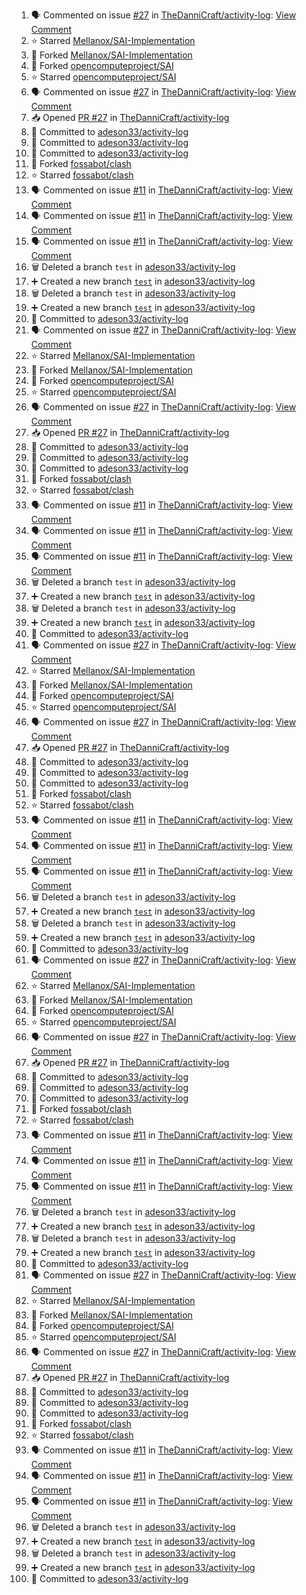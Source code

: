 <!--START_SECTION:activity-->
1. 🗣 Commented on issue [#27](https://github.com/TheDanniCraft/activity-log/issues/27) in [TheDanniCraft/activity-log](https://github.com/TheDanniCraft/activity-log): [View Comment](https://github.com/TheDanniCraft/activity-log/issues/27#issuecomment-2649586553)
2. ⭐ Starred [Mellanox/SAI-Implementation](https://github.com/Mellanox/SAI-Implementation)
3. 🍴 Forked [Mellanox/SAI-Implementation](https://github.com/Mellanox/SAI-Implementation)
4. 🍴 Forked [opencomputeproject/SAI](https://github.com/opencomputeproject/SAI)
5. ⭐ Starred [opencomputeproject/SAI](https://github.com/opencomputeproject/SAI)
6. 🗣 Commented on issue [#27](https://github.com/TheDanniCraft/activity-log/issues/27) in [TheDanniCraft/activity-log](https://github.com/TheDanniCraft/activity-log): [View Comment](https://github.com/TheDanniCraft/activity-log/issues/27#issuecomment-2640024772)
7. 📥 Opened [PR #27](https://github.com/TheDanniCraft/activity-log/pull/27) in [TheDanniCraft/activity-log](https://github.com/TheDanniCraft/activity-log)
8. 📝 Committed to [adeson33/activity-log](https://github.com/adeson33/activity-log/commit/44a50f6bafdf0796f02c95d310741149ba78babb)
9. 📝 Committed to [adeson33/activity-log](https://github.com/adeson33/activity-log/commit/5d2844227e89eceb08cfbac1f294e011f322cff0)
10. 📝 Committed to [adeson33/activity-log](https://github.com/adeson33/activity-log/commit/940fd8aa0f1675177722722c04c03677a0456711)
11. 🍴 Forked [fossabot/clash](https://github.com/fossabot/clash)
12. ⭐ Starred [fossabot/clash](https://github.com/fossabot/clash)
13. 🗣 Commented on issue [#11](https://github.com/TheDanniCraft/activity-log/issues/11) in [TheDanniCraft/activity-log](https://github.com/TheDanniCraft/activity-log): [View Comment](https://github.com/TheDanniCraft/activity-log/issues/11#issuecomment-2592671477)
14. 🗣 Commented on issue [#11](https://github.com/TheDanniCraft/activity-log/issues/11) in [TheDanniCraft/activity-log](https://github.com/TheDanniCraft/activity-log): [View Comment](https://github.com/TheDanniCraft/activity-log/issues/11#issuecomment-2592664495)
15. 🗣 Commented on issue [#11](https://github.com/TheDanniCraft/activity-log/issues/11) in [TheDanniCraft/activity-log](https://github.com/TheDanniCraft/activity-log): [View Comment](https://github.com/TheDanniCraft/activity-log/issues/11#issuecomment-2592661930)
16. 🗑️ Deleted a branch `test` in [adeson33/activity-log](https://github.com/adeson33/activity-log)
17. ➕ Created a new branch [`test`](https://github.com/adeson33/activity-log/tree/test) in [adeson33/activity-log](https://github.com/adeson33/activity-log)
18. 🗑️ Deleted a branch `test` in [adeson33/activity-log](https://github.com/adeson33/activity-log)
19. ➕ Created a new branch [`test`](https://github.com/adeson33/activity-log/tree/test) in [adeson33/activity-log](https://github.com/adeson33/activity-log)
20. 📝 Committed to [adeson33/activity-log](https://github.com/adeson33/activity-log/commit/2965b77310e6606d64a6899e6365199ad12338f6)
21. 🗣 Commented on issue [#27](https://github.com/TheDanniCraft/activity-log/issues/27) in [TheDanniCraft/activity-log](https://github.com/TheDanniCraft/activity-log): [View Comment](https://github.com/TheDanniCraft/activity-log/issues/27#issuecomment-2649586553)
22. ⭐ Starred [Mellanox/SAI-Implementation](https://github.com/Mellanox/SAI-Implementation)
23. 🍴 Forked [Mellanox/SAI-Implementation](https://github.com/Mellanox/SAI-Implementation)
24. 🍴 Forked [opencomputeproject/SAI](https://github.com/opencomputeproject/SAI)
25. ⭐ Starred [opencomputeproject/SAI](https://github.com/opencomputeproject/SAI)
26. 🗣 Commented on issue [#27](https://github.com/TheDanniCraft/activity-log/issues/27) in [TheDanniCraft/activity-log](https://github.com/TheDanniCraft/activity-log): [View Comment](https://github.com/TheDanniCraft/activity-log/issues/27#issuecomment-2640024772)
27. 📥 Opened [PR #27](https://github.com/TheDanniCraft/activity-log/pull/27) in [TheDanniCraft/activity-log](https://github.com/TheDanniCraft/activity-log)
28. 📝 Committed to [adeson33/activity-log](https://github.com/adeson33/activity-log/commit/44a50f6bafdf0796f02c95d310741149ba78babb)
29. 📝 Committed to [adeson33/activity-log](https://github.com/adeson33/activity-log/commit/5d2844227e89eceb08cfbac1f294e011f322cff0)
30. 📝 Committed to [adeson33/activity-log](https://github.com/adeson33/activity-log/commit/940fd8aa0f1675177722722c04c03677a0456711)
31. 🍴 Forked [fossabot/clash](https://github.com/fossabot/clash)
32. ⭐ Starred [fossabot/clash](https://github.com/fossabot/clash)
33. 🗣 Commented on issue [#11](https://github.com/TheDanniCraft/activity-log/issues/11) in [TheDanniCraft/activity-log](https://github.com/TheDanniCraft/activity-log): [View Comment](https://github.com/TheDanniCraft/activity-log/issues/11#issuecomment-2592671477)
34. 🗣 Commented on issue [#11](https://github.com/TheDanniCraft/activity-log/issues/11) in [TheDanniCraft/activity-log](https://github.com/TheDanniCraft/activity-log): [View Comment](https://github.com/TheDanniCraft/activity-log/issues/11#issuecomment-2592664495)
35. 🗣 Commented on issue [#11](https://github.com/TheDanniCraft/activity-log/issues/11) in [TheDanniCraft/activity-log](https://github.com/TheDanniCraft/activity-log): [View Comment](https://github.com/TheDanniCraft/activity-log/issues/11#issuecomment-2592661930)
36. 🗑️ Deleted a branch `test` in [adeson33/activity-log](https://github.com/adeson33/activity-log)
37. ➕ Created a new branch [`test`](https://github.com/adeson33/activity-log/tree/test) in [adeson33/activity-log](https://github.com/adeson33/activity-log)
38. 🗑️ Deleted a branch `test` in [adeson33/activity-log](https://github.com/adeson33/activity-log)
39. ➕ Created a new branch [`test`](https://github.com/adeson33/activity-log/tree/test) in [adeson33/activity-log](https://github.com/adeson33/activity-log)
40. 📝 Committed to [adeson33/activity-log](https://github.com/adeson33/activity-log/commit/2965b77310e6606d64a6899e6365199ad12338f6)
41. 🗣 Commented on issue [#27](https://github.com/TheDanniCraft/activity-log/issues/27) in [TheDanniCraft/activity-log](https://github.com/TheDanniCraft/activity-log): [View Comment](https://github.com/TheDanniCraft/activity-log/issues/27#issuecomment-2649586553)
42. ⭐ Starred [Mellanox/SAI-Implementation](https://github.com/Mellanox/SAI-Implementation)
43. 🍴 Forked [Mellanox/SAI-Implementation](https://github.com/Mellanox/SAI-Implementation)
44. 🍴 Forked [opencomputeproject/SAI](https://github.com/opencomputeproject/SAI)
45. ⭐ Starred [opencomputeproject/SAI](https://github.com/opencomputeproject/SAI)
46. 🗣 Commented on issue [#27](https://github.com/TheDanniCraft/activity-log/issues/27) in [TheDanniCraft/activity-log](https://github.com/TheDanniCraft/activity-log): [View Comment](https://github.com/TheDanniCraft/activity-log/issues/27#issuecomment-2640024772)
47. 📥 Opened [PR #27](https://github.com/TheDanniCraft/activity-log/pull/27) in [TheDanniCraft/activity-log](https://github.com/TheDanniCraft/activity-log)
48. 📝 Committed to [adeson33/activity-log](https://github.com/adeson33/activity-log/commit/44a50f6bafdf0796f02c95d310741149ba78babb)
49. 📝 Committed to [adeson33/activity-log](https://github.com/adeson33/activity-log/commit/5d2844227e89eceb08cfbac1f294e011f322cff0)
50. 📝 Committed to [adeson33/activity-log](https://github.com/adeson33/activity-log/commit/940fd8aa0f1675177722722c04c03677a0456711)
51. 🍴 Forked [fossabot/clash](https://github.com/fossabot/clash)
52. ⭐ Starred [fossabot/clash](https://github.com/fossabot/clash)
53. 🗣 Commented on issue [#11](https://github.com/TheDanniCraft/activity-log/issues/11) in [TheDanniCraft/activity-log](https://github.com/TheDanniCraft/activity-log): [View Comment](https://github.com/TheDanniCraft/activity-log/issues/11#issuecomment-2592671477)
54. 🗣 Commented on issue [#11](https://github.com/TheDanniCraft/activity-log/issues/11) in [TheDanniCraft/activity-log](https://github.com/TheDanniCraft/activity-log): [View Comment](https://github.com/TheDanniCraft/activity-log/issues/11#issuecomment-2592664495)
55. 🗣 Commented on issue [#11](https://github.com/TheDanniCraft/activity-log/issues/11) in [TheDanniCraft/activity-log](https://github.com/TheDanniCraft/activity-log): [View Comment](https://github.com/TheDanniCraft/activity-log/issues/11#issuecomment-2592661930)
56. 🗑️ Deleted a branch `test` in [adeson33/activity-log](https://github.com/adeson33/activity-log)
57. ➕ Created a new branch [`test`](https://github.com/adeson33/activity-log/tree/test) in [adeson33/activity-log](https://github.com/adeson33/activity-log)
58. 🗑️ Deleted a branch `test` in [adeson33/activity-log](https://github.com/adeson33/activity-log)
59. ➕ Created a new branch [`test`](https://github.com/adeson33/activity-log/tree/test) in [adeson33/activity-log](https://github.com/adeson33/activity-log)
60. 📝 Committed to [adeson33/activity-log](https://github.com/adeson33/activity-log/commit/2965b77310e6606d64a6899e6365199ad12338f6)
61. 🗣 Commented on issue [#27](https://github.com/TheDanniCraft/activity-log/issues/27) in [TheDanniCraft/activity-log](https://github.com/TheDanniCraft/activity-log): [View Comment](https://github.com/TheDanniCraft/activity-log/issues/27#issuecomment-2649586553)
62. ⭐ Starred [Mellanox/SAI-Implementation](https://github.com/Mellanox/SAI-Implementation)
63. 🍴 Forked [Mellanox/SAI-Implementation](https://github.com/Mellanox/SAI-Implementation)
64. 🍴 Forked [opencomputeproject/SAI](https://github.com/opencomputeproject/SAI)
65. ⭐ Starred [opencomputeproject/SAI](https://github.com/opencomputeproject/SAI)
66. 🗣 Commented on issue [#27](https://github.com/TheDanniCraft/activity-log/issues/27) in [TheDanniCraft/activity-log](https://github.com/TheDanniCraft/activity-log): [View Comment](https://github.com/TheDanniCraft/activity-log/issues/27#issuecomment-2640024772)
67. 📥 Opened [PR #27](https://github.com/TheDanniCraft/activity-log/pull/27) in [TheDanniCraft/activity-log](https://github.com/TheDanniCraft/activity-log)
68. 📝 Committed to [adeson33/activity-log](https://github.com/adeson33/activity-log/commit/44a50f6bafdf0796f02c95d310741149ba78babb)
69. 📝 Committed to [adeson33/activity-log](https://github.com/adeson33/activity-log/commit/5d2844227e89eceb08cfbac1f294e011f322cff0)
70. 📝 Committed to [adeson33/activity-log](https://github.com/adeson33/activity-log/commit/940fd8aa0f1675177722722c04c03677a0456711)
71. 🍴 Forked [fossabot/clash](https://github.com/fossabot/clash)
72. ⭐ Starred [fossabot/clash](https://github.com/fossabot/clash)
73. 🗣 Commented on issue [#11](https://github.com/TheDanniCraft/activity-log/issues/11) in [TheDanniCraft/activity-log](https://github.com/TheDanniCraft/activity-log): [View Comment](https://github.com/TheDanniCraft/activity-log/issues/11#issuecomment-2592671477)
74. 🗣 Commented on issue [#11](https://github.com/TheDanniCraft/activity-log/issues/11) in [TheDanniCraft/activity-log](https://github.com/TheDanniCraft/activity-log): [View Comment](https://github.com/TheDanniCraft/activity-log/issues/11#issuecomment-2592664495)
75. 🗣 Commented on issue [#11](https://github.com/TheDanniCraft/activity-log/issues/11) in [TheDanniCraft/activity-log](https://github.com/TheDanniCraft/activity-log): [View Comment](https://github.com/TheDanniCraft/activity-log/issues/11#issuecomment-2592661930)
76. 🗑️ Deleted a branch `test` in [adeson33/activity-log](https://github.com/adeson33/activity-log)
77. ➕ Created a new branch [`test`](https://github.com/adeson33/activity-log/tree/test) in [adeson33/activity-log](https://github.com/adeson33/activity-log)
78. 🗑️ Deleted a branch `test` in [adeson33/activity-log](https://github.com/adeson33/activity-log)
79. ➕ Created a new branch [`test`](https://github.com/adeson33/activity-log/tree/test) in [adeson33/activity-log](https://github.com/adeson33/activity-log)
80. 📝 Committed to [adeson33/activity-log](https://github.com/adeson33/activity-log/commit/2965b77310e6606d64a6899e6365199ad12338f6)
81. 🗣 Commented on issue [#27](https://github.com/TheDanniCraft/activity-log/issues/27) in [TheDanniCraft/activity-log](https://github.com/TheDanniCraft/activity-log): [View Comment](https://github.com/TheDanniCraft/activity-log/issues/27#issuecomment-2649586553)
82. ⭐ Starred [Mellanox/SAI-Implementation](https://github.com/Mellanox/SAI-Implementation)
83. 🍴 Forked [Mellanox/SAI-Implementation](https://github.com/Mellanox/SAI-Implementation)
84. 🍴 Forked [opencomputeproject/SAI](https://github.com/opencomputeproject/SAI)
85. ⭐ Starred [opencomputeproject/SAI](https://github.com/opencomputeproject/SAI)
86. 🗣 Commented on issue [#27](https://github.com/TheDanniCraft/activity-log/issues/27) in [TheDanniCraft/activity-log](https://github.com/TheDanniCraft/activity-log): [View Comment](https://github.com/TheDanniCraft/activity-log/issues/27#issuecomment-2640024772)
87. 📥 Opened [PR #27](https://github.com/TheDanniCraft/activity-log/pull/27) in [TheDanniCraft/activity-log](https://github.com/TheDanniCraft/activity-log)
88. 📝 Committed to [adeson33/activity-log](https://github.com/adeson33/activity-log/commit/44a50f6bafdf0796f02c95d310741149ba78babb)
89. 📝 Committed to [adeson33/activity-log](https://github.com/adeson33/activity-log/commit/5d2844227e89eceb08cfbac1f294e011f322cff0)
90. 📝 Committed to [adeson33/activity-log](https://github.com/adeson33/activity-log/commit/940fd8aa0f1675177722722c04c03677a0456711)
91. 🍴 Forked [fossabot/clash](https://github.com/fossabot/clash)
92. ⭐ Starred [fossabot/clash](https://github.com/fossabot/clash)
93. 🗣 Commented on issue [#11](https://github.com/TheDanniCraft/activity-log/issues/11) in [TheDanniCraft/activity-log](https://github.com/TheDanniCraft/activity-log): [View Comment](https://github.com/TheDanniCraft/activity-log/issues/11#issuecomment-2592671477)
94. 🗣 Commented on issue [#11](https://github.com/TheDanniCraft/activity-log/issues/11) in [TheDanniCraft/activity-log](https://github.com/TheDanniCraft/activity-log): [View Comment](https://github.com/TheDanniCraft/activity-log/issues/11#issuecomment-2592664495)
95. 🗣 Commented on issue [#11](https://github.com/TheDanniCraft/activity-log/issues/11) in [TheDanniCraft/activity-log](https://github.com/TheDanniCraft/activity-log): [View Comment](https://github.com/TheDanniCraft/activity-log/issues/11#issuecomment-2592661930)
96. 🗑️ Deleted a branch `test` in [adeson33/activity-log](https://github.com/adeson33/activity-log)
97. ➕ Created a new branch [`test`](https://github.com/adeson33/activity-log/tree/test) in [adeson33/activity-log](https://github.com/adeson33/activity-log)
98. 🗑️ Deleted a branch `test` in [adeson33/activity-log](https://github.com/adeson33/activity-log)
99. ➕ Created a new branch [`test`](https://github.com/adeson33/activity-log/tree/test) in [adeson33/activity-log](https://github.com/adeson33/activity-log)
100. 📝 Committed to [adeson33/activity-log](https://github.com/adeson33/activity-log/commit/2965b77310e6606d64a6899e6365199ad12338f6)
<!--END_SECTION:activity-->
